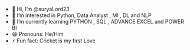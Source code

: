 - 👋 Hi, I’m @suryaLord23
- 👀 I’m interested in Python, Data Analyst , Ml , DL and NLP
- 🌱 I’m currently learning PYTHON , SQL , ADVANCE EXCEL and POWER BI
- 😄 Pronouns: He/Him
- ⚡ Fun fact: Cricket is my first Love

<!---
suryaLord23/suryaLord23 is a ✨ special ✨ repository because its `README.md` (this file) appears on your GitHub profile.
You can click the Preview link to take a look at your changes.
--->
